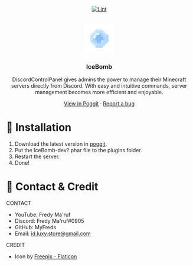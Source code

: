 <!-- PROJECT BADGES -->
<div align="center">

[![Lint](https://poggit.pmmp.io/ci.shield/MyFreds/IceBomb/IceBomb)](https://poggit.pmmp.io/ci/MyFreds/IceBomb/IceBomb)

</div>


<!-- PROJECT LOGO -->
<br />
<div align="center">
  <img src="https://github.com/MyFreds/IceBomb/blob/main/icon.png" alt="Logo" width="80" height="80">
  <h3>IceBomb</h3>
  <p align="center">
    DiscordControlPanel gives admins the power to manage their Minecraft servers directly from Discord. With easy and intuitive commands, server management becomes more efficient and enjoyable.


[View in Poggit](https://poggit.pmmp.io/ci/MyFreds/IceBomb/IceBomb) · [Report a bug](https://github.com/MyFreds/IceBomb/issues)

  </p>
</div>


<!-- ABOUT THE PROJECT -->

# 🔁 Installation
1. Download the latest version in [poggit](https://poggit.pmmp.io/ci/MyFreds/IceBomb).
2. Put the IceBomb-dev?.phar file to the plugins folder.
3. Restart the server.
4. Done!

# 🪪 Contact & Credit
CONTACT
- YouTube: Fredy Ma'ruf
- Discord: Fredy Ma'ruf#0905
- GitHub: MyFreds
- Email: id.luxy.store@gmail.com

CREDIT
- Icon by [Freepix - Flaticon](https://www.flaticon.com/search?word=Discord)

